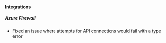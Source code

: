 
#### Integrations

##### Azure Firewall

- Fixed an issue where attempts for API connections would fail with a type error
